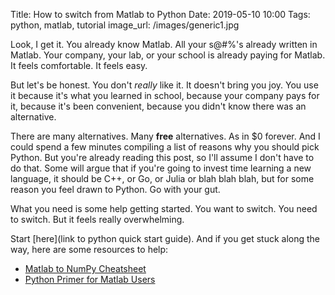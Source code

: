 Title: How to switch from Matlab to Python
Date: 2019-05-10 10:00
Tags: python, matlab, tutorial
image_url: /images/generic1.jpg

Look, I get it. You already know Matlab. All your s@#%'s already written in Matlab. Your company, your lab, or your school is already paying for Matlab. It feels comfortable. It feels easy.

But let's be honest. You don't *really* like it. It doesn't bring you joy. You use it because it's what you learned in school, because your company pays for it, because it's been convenient, because you didn't know there was an alternative.

There are many alternatives. Many **free** alternatives. As in $0 forever. And I could spend a few minutes compiling a list of reasons why you should pick Python. But you're already reading this post, so I'll assume I don't have to do that. Some will argue that if you're going to invest time learning a new language, it should be C++, or Go, or Julia or blah blah blah, but for some reason you feel drawn to Python. Go with your gut.

What you need is some help getting started. You want to switch. You need to switch. But it feels really overwhelming.

Start [here](link to python quick start guide). And if you get stuck along the way, here are some resources to help:
- [Matlab to NumPy Cheatsheet](link)
- [Python Primer for Matlab Users](link)
